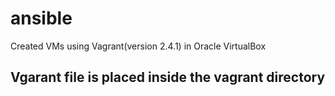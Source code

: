 # ansible
Created VMs using Vagrant(version 2.4.1) in Oracle VirtualBox

## Vgarant file is placed inside the vagrant directory


